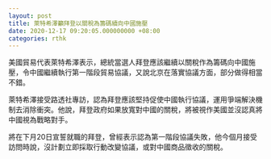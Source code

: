 ```yaml
---
layout: post
title: 萊特希澤籲拜登以關稅為籌碼續向中國施壓　
date: 2020-12-17 09:20:05.000000000 +08:00
categories: rthk
---
```


美國貿易代表萊特希澤表示，總統當選人拜登應該繼續以關稅作為籌碼向中國施壓，令中國繼續執行第一階段貿易協議，又說北京在落實協議方面，部分做得相當不錯。

萊特希澤接受路透社專訪，認為拜登應該堅持促使中國執行協議，運用爭端解決機制去消除衝突。他說，拜登政府如果放寬對中國的關稅，將被視作美國並沒認真將中國視為戰略對手。

將在下月20日宣誓就職的拜登，曾經表示認為第一階段協議失敗，他今個月接受訪問時說，沒計劃立即採取行動改變協議，或對中國商品徵收的關稅。
